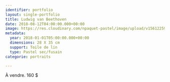 ```yaml
---
identifier: portfolio
layout: single-portfolio
title: Ludwig van Beethoven
date: 2018-08-12T04:00:00.000+00:00
image: https://res.cloudinary.com/npaquet-pastel/image/upload/v1561225992/Ludwig%20van%20Beethoven%2C%20acrylique%2014%20X%2011%20po.%202019.jpg
metadata:
  year: 2018-01-01T05:00:00.000+00:00
  dimensions: 28 X 35 cm
  support: Toile de lin
  type: Pastel sec/fusain
categorie: portraits

---
```

À vendre. 160 $